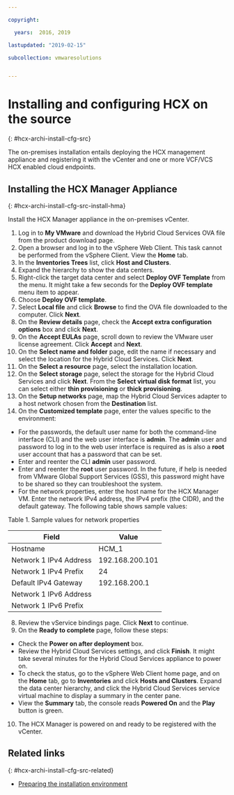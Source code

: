 ```yaml
---

copyright:

  years:  2016, 2019

lastupdated: "2019-02-15"

subcollection: vmwaresolutions


---
```

# Installing and configuring HCX on the source
{: #hcx-archi-install-cfg-src}

The on-premises installation entails deploying the HCX management appliance and registering it with the vCenter and one or more VCF/VCS HCX enabled cloud endpoints.

## Installing the HCX Manager Appliance
{: #hcx-archi-install-cfg-src-install-hma}

Install the HCX Manager appliance in the on-premises vCenter.

1. Log in to **My VMware** and download the Hybrid Cloud Services OVA file from the product download page.
2. Open a browser and log in to the vSphere Web Client. This task cannot be performed from the vSphere Client. View the **Home** tab.
3. In the **Inventories Trees** list, click **Host and Clusters**.
4. Expand the hierarchy to show the data centers.
5. Right-click the target data center and select **Deploy OVF Template** from the menu. It might take a few seconds for the **Deploy OVF template** menu item to appear.
6. Choose **Deploy OVF template**.
  1. Select **Local file** and click **Browse** to find the OVA file downloaded to the computer. Click **Next**.
  2. On the **Review details** page, check the **Accept extra configuration options** box and click **Next**.
  3. On the **Accept EULAs** page, scroll down to review the VMware user license agreement. Click **Accept** and **Next**.
  4. On the **Select name and folder** page, edit the name if necessary and select the location for the Hybrid Cloud Services. Click **Next**.
  5. On the **Select a resource** page, select the installation location.
  6. On the **Select storage** page, select the storage for the Hybrid Cloud Services and click **Next**. From the **Select virtual disk format** list, you can select either **thin provisioning** or **thick provisioning**.
  7. On the **Setup networks** page, map the Hybrid Cloud Services adapter to a host network chosen from the **Destination** list.
7. On the **Customized template** page, enter the values specific to the environment:
  * For the passwords, the default user name for both the command-line interface (CLI) and the web user interface is **admin**. The **admin** user and password to log in to the web user interface is required as is also a **root** user account that has a password that can be set.
  * Enter and reenter the CLI **admin** user password.
  * Enter and reenter the **root** user password. In the future, if help is needed from VMware Global Support Services (GSS), this password might have to be shared so they can troubleshoot the system.
  * For the network properties, enter the host name for the HCX Manager VM. Enter the network IPv4 address, the IPv4 prefix (the CIDR), and the default gateway. The following table shows sample values:

Table 1. Sample values for network properties

| Field                    | Value           |
|--------------------------|-----------------|
| Hostname                 | HCM_1           |
| Network 1 IPv4 Address   | 192.168.200.101 |
| Network 1 IPv4 Prefix    | 24              |
| Default IPv4 Gateway     | 192.168.200.1   |
| Network 1 IPv6 Address   |                 |
| Network 1 IPv6 Prefix    |                 |

8. Review the vService bindings page. Click **Next** to continue.
9. On the **Ready to complete** page, follow these steps:
  * Check the **Power on after deployment** box.
  * Review the Hybrid Cloud Services settings, and click **Finish**. It might take several minutes for the Hybrid Cloud Services appliance to power on.
  * To check the status, go to the vSphere Web Client home page, and on the **Home** tab, go to **Inventories** and click **Hosts and Clusters**. Expand the data center hierarchy, and click the Hybrid Cloud Services service virtual machine to display a summary in the center pane.
  * View the **Summary** tab, the console reads **Powered On** and the **Play** button is green.
10. The HCX Manager is powered on and ready to be registered with the vCenter.

## Related links
{: #hcx-archi-install-cfg-src-related}

* [Preparing the installation environment](/docs/services/vmwaresolutions/archiref/hcx-archi?topic=vmware-solutions-hcx-archi-prep-install)
